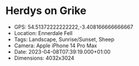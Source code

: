 # Herdys on Grike

- GPS: 54.51372222222222,-3.408166666666667
- Location: Ennerdale Fell
- Tags: Landscape, Sunrise/Sunset, Sheep
- Camera: Apple iPhone 14 Pro Max
- Date: 2023-04-08T07:39:19.000+01:00
- Dimensions: 4032x3024
